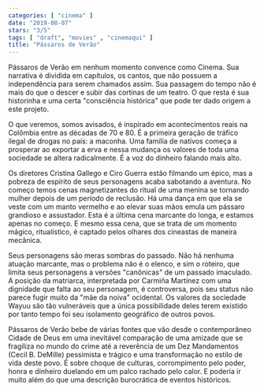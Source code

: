 ```yaml
---
categories: [ "cinema" ]
date: "2019-08-07"
stars: "3/5"
tags: [ "draft", "movies" , "cinemaqui" ]
title: "Pássaros de Verão"
---
```

Pássaros de Verão em nenhum momento convence como Cinema. Sua narrativa
é dividida em capítulos, os cantos, que não possuem a independência
para serem chamados assim. Sua passagem do tempo não é mais do que o
descer e subir das cortinas de um teatro. O que resta é sua historinha
e uma certa "consciência histórica" que pode ter dado origem a este
projeto.

O que veremos, somos avisados, é inspirado em acontecimentos reais
na Colômbia entre as décadas de 70 e 80. É a primeira geração de
tráfico ilegal de drogas no país: a maconha. Uma família de nativos
começa a prosperar ao exportar a erva e nessa mudança os valores de
toda uma sociedade se altera radicalmente. É a voz do dinheiro falando
mais alto.

Os diretores Cristina Gallego e Ciro Guerra estão filmando um épico,
mas a pobreza de espírito de seus personagens acaba sabotando a
aventura. No começo temos cenas magnetizantes do ritual de uma menina
se tornando mulher depois de um período de reclusão. Há uma dança
em que ela se veste com um manto vermelho e ao elevar suas mãos emula
um pássaro grandioso e assustador. Esta é a última cena marcante do
longa, e estamos apenas no começo. E mesmo essa cena, que se trata de
um momento mágico, ritualístico, é captado pelos olhares dos cineastas
de maneira mecânica.

Seus personagens são meras sombras do passado. Não há nenhuma atuação
marcante, mas o problema não é o elenco, e sim o roteiro, que limita
seus personagens a versões "canônicas" de um passado imaculado. A
posição da matriarca, interpretada por Carmiña Martínez com uma
dignidade que falta ao seu personagem, é controversa, pois seu status
não parece fugir muito da "mãe da noiva" ocidental. Os valores da
sociedade Wayuu são tão vulneráveis que a única possibilidade deles
terem existido por tanto tempo foi seu isolamento geográfico de outros
povos.

Pássaros de Verão bebe de várias fontes que vão desde o contemporâneo
Cidade de Deus em uma inevitável comparação de uma amizade que se
fragiliza no mundo do crime até a reverência de um Dez Mandamentos
(Cecil B. DeMille) pessimista e trágico e uma transformação no estilo
de vida deste povo. É sobre choque de culturas, corrompimento pelo poder,
honra e dinheiro duelando em um palco rachado pelo calor. E poderia ir
muito além do que uma descrição burocrática de eventos históricos.
